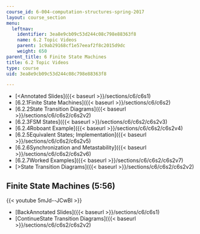 ```yaml
---
course_id: 6-004-computation-structures-spring-2017
layout: course_section
menu:
  leftnav:
    identifier: 3ea8e9cb09c53d244c08c798e88363f8
    name: 6.2 Topic Videos
    parent: 1c9ab29168cf1e57eeaf2f8c2015d9dc
    weight: 650
parent_title: 6 Finite State Machines
title: 6.2 Topic Videos
type: course
uid: 3ea8e9cb09c53d244c08c798e88363f8

---
```


*   [<Annotated Slides]({{< baseurl >}}/sections/c6/c6s1)
*   [6.2.1Finite State Machines]({{< baseurl >}}/sections/c6/c6s2)
*   [6.2.2State Transition Diagrams]({{< baseurl >}}/sections/c6/c6s2/c6s2v2)
*   [6.2.3FSM States]({{< baseurl >}}/sections/c6/c6s2/c6s2v3)
*   [6.2.4Roboant Example]({{< baseurl >}}/sections/c6/c6s2/c6s2v4)
*   [6.2.5Equivalent States; Implementation]({{< baseurl >}}/sections/c6/c6s2/c6s2v5)
*   [6.2.6Synchronization and Metastability]({{< baseurl >}}/sections/c6/c6s2/c6s2v6)
*   [6.2.7Worked Examples]({{< baseurl >}}/sections/c6/c6s2/c6s2v7)
*   [\>State Transition Diagrams]({{< baseurl >}}/sections/c6/c6s2/c6s2v2)

Finite State Machines (5:56)
----------------------------

{{< youtube 5mJd--JCwBI >}}

*   [BackAnnotated Slides]({{< baseurl >}}/sections/c6/c6s1)
*   [ContinueState Transition Diagrams]({{< baseurl >}}/sections/c6/c6s2/c6s2v2)